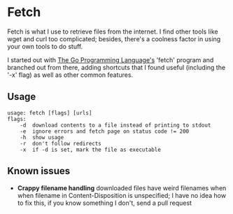 # Fetch
Fetch is what I use to retrieve files from the internet. I find other tools like wget and curl too complicated; besides, there's a coolness factor in using your own tools to do stuff.

I started out with [The Go Programming Language's](//gopl.io) 'fetch' program and branched out from there, adding shortcuts that I found useful (including the '-x' flag) as well as other common features.

## Usage
```
usage: fetch [flags] [urls]
flags:
    -d  download contents to a file instead of printing to stdout
    -e  ignore errors and fetch page on status code != 200
    -h  show usage
    -r  don't follow redirects
    -x  if -d is set, mark the file as executable
```

## Known issues
* **Crappy filename handling** downloaded files have weird filenames when when filename in Content-Disposition is unspecified; I have no idea how to fix this, if you know something I don't, send a pull request
